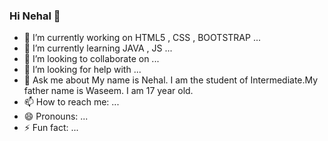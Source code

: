 ### Hi Nehal 👋


- 🔭 I’m currently working on HTML5 , CSS , BOOTSTRAP ...
- 🌱 I’m currently learning JAVA , JS ...
- 👯 I’m looking to collaborate on ...
- 🤔 I’m looking for help with ...
- 💬 Ask me about My name is Nehal. I am the student of Intermediate.My father name is Waseem. I am 17 year old.
- 📫 How to reach me: ...
- 😄 Pronouns: ...
- ⚡ Fun fact: ...
